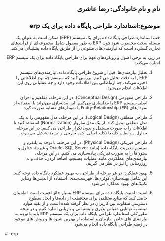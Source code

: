 <h2 dir="rtl">نام و نام خانوادگی: رضا عاشری</h2>
<h2 dir="rtl">موضوع:استاندارد طراحی پایگاه داده برای یک erp</h2>

<div dir="rtl">
  خب استاندارد طراحی پایگاه داده برای یک سیستم  (ERP) ممکن است به عنوان یک مسئله سخت محسوب شود چون ERP به طور معمول شامل مجموعه‌ای از فرآیندهای تجاری گسترده است که نیازمندی‌های متنوعی را از طریق پایگاه داده پشتیبانی می‌کند.

در زیر، به برخی اصول و رویکردهای مهم برای طراحی پایگاه داده برای یک سیستم ERP اشاره می‌کنم:

1. تحلیل نیازمندی‌ها: قبل از شروع طراحی پایگاه داده، نیازمندی‌های سیستم ERP را به دقت تحلیل می کنیم. بررسی کنید که سیستم چه نوع اطلاعاتی را ذخیره می‌کند، چه ارتباطاتی بین اطلاعات وجود دارد و چه عملیاتی روی این اطلاعات انجام می‌شود.

2. طراحی مفهومی (Conceptual Design): در این مرحله، مفاهیم و اجزای اصلی سیستم ERP را مدلسازی می‌کنیم. این مدلسازی می‌تواند با استفاده از نمودارهای Entity-Relationship (ER) یا نمودارهای مشابه صورت گیرد. 

3. طراحی منطقی (Logical Design): در این مرحله، مدل مفهومی را به یک مدل منطقی تبدیل کنید. از یک مدل سازوار (Normalization) استفاده کنید تا اطلاعات را به صورت مستقل و بدون تکرار طراحی می کنیم. در این مرحله، جداول، روابط و کلیدها (کلید اصلی، کلید خارجی و غیره) تشکیل می‌شوند.

4. طراحی فیزیکی (Physical Design): در این مرحله، با توجه به پلتفرم و سیستم مدیریت پایگاه داده (مانند Oracle، SQL Server و غیره)، جداول و ستون‌ها را به صورت فیزیکی پیاده‌سازی می کنیم. در این مرحله، نیازمندی‌های عملکردی مانند عملیات جستجو، اضافه کردن، حذف و به روزرسانی را نیز در نظر می گیریم.

5. بهبود عملکرد: در هر مرحله از طراحی، به بهبود عملکرد پایگاه داده توجه کنید. این شامل بهینه‌سازی کوئری‌ها، فهرست‌بندی، استفاده از اندیس‌ها وسایر تکنیک‌های بهبود عملکرد می‌شود.

6. امنیت: امنیت پایگاه داده برای سیستم ERP بسیار حائز اهمیت است. اطمینان حاصل کنید که منابع مختلفی برای محافظت از داده‌ها و ایجاد سطوح دسترسی متفاوت بین کاربران در نظر گرفته شده است.
و از بقیه موارد میشه به توانایی مقیاس پذیری و پشتیبانی و بازیابی اشاره کنیم 
و در نتیجه بطور کلی استاندارد طراحی پایگاه داده برای یک سیستم ERP باید با توجه به نیازمندی های خاص سازمان و استفاده از بهترین شیوه ها و روش های موجود در زمینه طراحی پایگاه داده انجام می‌شود
</div># -erp
